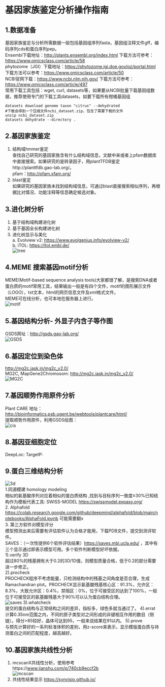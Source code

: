# 基因家族鉴定分析操作指南  
## 1.数据准备  
基因家族鉴定与分析所需数据一般包括基因组序列fasta，基因组注释文件gff，编码序列cds和蛋白序列pep。  
Ensembl下载地址：http://plants.ensembl.org/index.html  下载方法可参考：https://www.omicsclass.com/article/58  
phytozome（JGI）下载地址：https://phytozome.jgi.doe.gov/pz/portal.html  下载方法可以参考：https://www.omicsclass.com/article/50  
NCBI官网下载：https://www.ncbi.nlm.nih.gov/  下载方法可参考：https://www.omicsclass.com/article/497  
常用下载工具包括：wget, curl, datasets等，如果要从NCBI批量下载基因组数据，推荐使用专门的下载工具datasets，如要下载所有柑橘基因组  
```
datasets download genome taxon "citrus" --dehydrated
#下载会得到一个压缩文件ncbi_dataset.zip，包含了需要下载的文件
unzip ncbi_dataset.zip
datasets dehydrate --directory .
```
## 2.基因家族鉴定  
1. 结构域hmmer鉴定  
查找自己研究的基因家族含有什么结构域信息，文献中来或者上pfam数据库中直接搜索。如果研究的是转录因子，用plantTFDB鉴定http://planttfdb.gao-lab.org/。  
pfam：http://pfam.xfam.org/  
2. blast鉴定  
如果研究的基因家族未找到结构域信息，可通过blast直接搜索相似序列，再根据比对情况、功能注释等信息确定候选对象。  

## 3.进化树分析  
1. 基于结构域构建进化树  
2. 基于基因全长构建进化树  
3. 进化树显示与美化  
   a. Evolview v2: https://www.evolgenius.info/evolview-v2/   
   b. iTOL: https://itol.embl.de/  
![tree](https://www.omicsclass.com/image/show/attachments-2019-02-RbUXm4HJ5c661bede4e37.jpg)

## 4.MEME 搜索基因motif分析  
MEME(Motif-based sequence analysis tools)大家都很了解，是搜索DNA或者蛋白质的motif常用工具，结果输出一般是有四个文件，motif的图形展示文件（LOGO），txt文本，html的网页信息文件及xml格式文件。  
MEME可在线分析，也可本地在服务器上进行。  
![motif](https://www.omicsclass.com/image/show/attachments-2018-10-eE4S9VaA5bd6dbc5cca12.jpg)

## 5.基因结构分析- 外显子内含子等作图  
GSDS网址：http://gsds.gao-lab.org/   
![GSDS](https://www.omicsclass.com/image/show/attachments-2018-10-JQEPqA8I5bd6dbd9b9360.jpg)  

## 6.基因定位到染色体  
http://mg2c.iask.in/mg2c_v2.0/  
MG2C, MapGene2Chromosom: http://mg2c.iask.in/mg2c_v2.0/  
![MG2C](https://www.omicsclass.com/image/show/attachments-2018-10-kWpPgbY35bd6dbf186274.jpg)

## 7.基因顺势作用原件分析  
Plant CARE 地址：http://bioinformatics.psb.ugent.be/webtools/plantcare/html/  
提取顺势作用原件，利用GSDS绘图：  
![cis](https://www.omicsclass.com/image/show/attachments-2018-10-D5flRWuq5bd6dc2c3d292.jpg)

## 8.基因亚细胞定位  
DeepLoc:
TargetP:

## 9.蛋白三维结构分析    
![3d](https://www.omicsclass.com/image/show/attachments-2021-04-hFGGUaNk6073f4798341d.png)   
1.同源模建 homology modeling   
相似的氨基酸序列对应着相似的蛋白质结构 ,找到与目标序列一致度≥30%已知结构作为模板代表工具: SWISS-MODEL https://swissmodel.expasy.org/   
2. Alphafold  
https://colab.research.google.com/github/deepmind/alphafold/blob/main/notebooks/AlphaFold.ipynb  可能需要翻x  
3. 第三方软件对模型评分  
模型预测出来后需要有评估软件认为合格才能用，下载PDB文件，提交到测评软件。  
SAVES：（一次性提供6个软件评估结果）https://saves.mbi.ucla.edu/ ，其中有三个显示通过即表示模型可用。多个软件判断模型好坏依据。  
1).verify 3D  
超过80%的残基拥有大于0.2的3D/1D值，则模型质量合格，低于0.2的部分需要进一步修正。  
2).procheck  
PROCHECK程序不考虑能量，只检测结构中的残基之间角度是否合理，生成Ramachandran plot。PROCHECK显示氨基酸残基核心区：91.3%，允许区：8.3%，大致允许区：0.4%，禁阻区：0%，位于可接受区的达到了100%，一般位于可接受区的氨基酸残基大于90%可以认为蛋白结构合理。  
![saves](https://www.omicsclass.com/image/show/attachments-2021-04-NZvEPcf7607fa2ca24e15.png)
3).whatcheck  
提交的蛋白结构与正常结构之间的差异，指标多，绿色多就当通过了。
4).errat  
计算0.35nm范围之内，不同的原子类型对之间形成的非键相互作用的数目（侧链）。得分>85较好，晶体可达到95，一般来说结果在91以内。
5).prove  
与预先计算好的一系列标准体积的差别，用z-score来表示，显示模版蛋白质与待测蛋白之间的匹配程度，越高越好。

## 10.基因家族共线性分析
1. mcscanX共线性分析，使用参考https://www.jianshu.com/p/740cb9eccf2b  
![mcscan](https://www.omicsclass.com/image/show/attachments-2018-10-Vq9EkoMx5bd6dbff644da.jpg)
2. 共线性结果显示 https://synvisio.github.io/  


